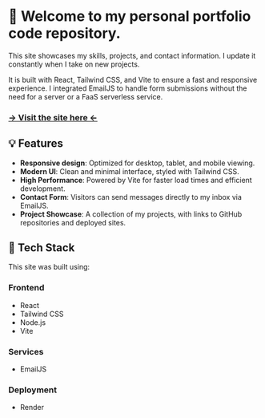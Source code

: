 # 👋 Welcome to my personal portfolio code repository.

This site showcases my skills, projects, and contact information. I update it constantly when I take on new projects.

It is built with React, Tailwind CSS, and Vite to ensure a fast and responsive experience. I integrated EmailJS to handle form submissions without the need for a server or a FaaS serverless service.

### [-> Visit the site here <-](https://miguel-fg.github.io/portfolio-v2)

## 💡 Features

* **Responsive design**: Optimized for desktop, tablet, and mobile viewing.
* **Modern UI**: Clean and minimal interface, styled with Tailwind CSS.
* **High Performance**: Powered by Vite for faster load times and efficient development.
* **Contact Form**: Visitors can send messages directly to my inbox via EmailJS.
* **Project Showcase**: A collection of my projects, with links to GitHub repositories and deployed sites.

## 🧰 Tech Stack

This site was built using:

### Frontend
* React
* Tailwind CSS
* Node.js
* Vite

### Services
* EmailJS

### Deployment
* Render
